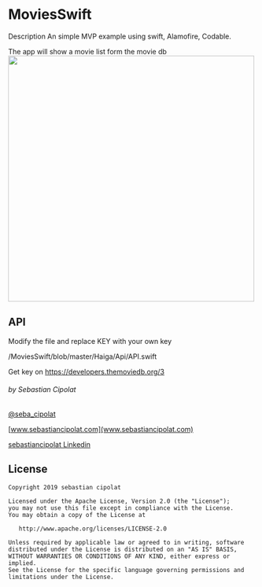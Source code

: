 # MoviesSwift
Description 
An simple MVP example using swift, Alamofire, Codable. 
<p>
The app will show a movie list form the movie db

<img src='https://github.com/sebacipolat/MoviesSwift/blob/master/pictures/screen.png' height="500"/>

## API 
Modify the file and replace KEY with your own key

/MoviesSwift/blob/master/Haiga/Api/API.swift

Get key on 
https://developers.themoviedb.org/3
###### by Sebastian Cipolat
[@seba_cipolat](http://twitter.com/seba_cipolat)

[www.sebastiancipolat.com](www.sebastiancipolat.com)

[sebastiancipolat Linkedin](www.linkedin.com/in/sebastiancipolat)



## License
    Copyright 2019 sebastian cipolat

    Licensed under the Apache License, Version 2.0 (the "License");
    you may not use this file except in compliance with the License.
    You may obtain a copy of the License at

       http://www.apache.org/licenses/LICENSE-2.0

    Unless required by applicable law or agreed to in writing, software
    distributed under the License is distributed on an "AS IS" BASIS,
    WITHOUT WARRANTIES OR CONDITIONS OF ANY KIND, either express or implied.
    See the License for the specific language governing permissions and
    limitations under the License.

